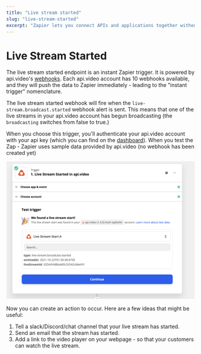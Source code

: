 ```yaml
---
title: "Live stream started"
slug: "live-stream-started"
excerpt: "Zapier lets you connect APIs and applications together without coding. The live stream started Zapier trigger fires when a new live stream is started at api.video."
---
```


Live Stream Started
===================

The live stream started endpoint is an instant Zapier trigger. It is powered by api.video's [webhooks](/reference/api/Webhooks#list-all-webhooks). Each api.video account has 10 webhooks available, and they will push the data to Zapier immediately - leading to the "instant trigger" nomenclature.

The live stream started webhook will fire when the `live-stream.broadcast.started` webhook alert is sent. This means that one of the live streams in your api.video account has begun broadcasting (the `broadcasting` switches from false to true.)

When you choose this trigger, you'll authenticate your api.video account with your api key (which you can find on the [dashboard](https://my.api.video)). When you test the Zap - Zapier uses sample data provided by api.video (no webhook has been created yet)


![Imported%20image](/_assets/Screenshot%202021-10-22%20at%2021.30.46.png)

Now you can create an action to occur. Here are a few ideas that might be useful:

1. Tell a slack/Discord/chat channel that your live stream has started.
2. Send an email that the stream has started.
3. Add a link to the video player on your webpage - so that your customers can watch the live stream.
